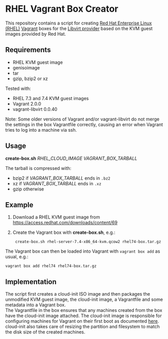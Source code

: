 # RHEL Vagrant Box Creator

This repository contains a script for creating [Red Hat Enterprise Linux (RHEL)](https://www.redhat.com/en/technologies/linux-platforms/enterprise-linux) [Vagrant](https://www.vagrantup.com/) boxes for
the [Libvirt provider](https://github.com/vagrant-libvirt/vagrant-libvirt) based on the KVM guest images provided by Red Hat.  

## Requirements

* RHEL KVM guest image
* genisoimage
* tar
* gzip, bzip2 or xz

Tested with:
  * RHEL 7.3 and 7.4 KVM guest images
  * Vagrant 2.0.0
  * vagrant-libvirt 0.0.40

Note: Some older versions of Vagrant and/or vagrant-libvirt do not merge the settings in the box Vagrantfile correctly, causing
an error when Vagrant tries to log into a machine via ssh.

## Usage

**create-box.sh** *RHEL_CLOUD_IMAGE* *VAGRANT_BOX_TARBALL*

The tarball is compressed with:
* bzip2 if *VAGRANT_BOX_TARBALL* ends in `.bz2`
* xz if *VAGRANT_BOX_TARBALL* ends in `.xz`
* gzip otherwise

## Example

1. Download a RHEL KVM guest image from https://access.redhat.com/downloads/content/69
2. Create the Vagrant box with **create-box.sh**, e.g.:

        create-box.sh rhel-server-7.4-x86_64-kvm.qcow2 rhel74-box.tar.gz

The Vagrant box can then be loaded into Vagrant with `vagrant box add` as usual, e.g.:

    vagrant box add rhel74 rhel74-box.tar.gz

## Implementation

The script first creates a cloud-init ISO image and then packages the unmodified KVM guest image, the cloud-init image, a Vagrantfile and some metadata into a Vagrant box.  
The Vagrantfile in the box ensures that any machines created from the box have the cloud-init image attached. The cloud-init image is responsible for configuring machines for Vagrant on their first boot as documented [here](https://www.vagrantup.com/docs/boxes/base.html#default-user-settings). cloud-init also takes care of resizing the partition and filesystem to match the disk size of the created machines.
